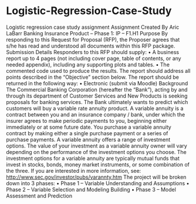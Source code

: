 # Logistic-Regression-Case-Study
Logistic regression case study assignment
Assignment Created By Aric LaBarr
Banking Insurance Product – Phase 1: IP – F1.H1
Purpose
By responding to this Request for Proposal (RFP), the Proposer agrees that s/he has read and understood all documents within this RFP package.
Submission Details
Responders to this RFP should supply:
• A business report up to 4 pages (not including cover page, table of contents, or any needed
appendix), including any supporting plots and tables.
• The commented code used to produce the results.
The report should address all points described in the “Objective” section below. The report should be returned in the following way:
• Electronic (submit via Moodle)
Background
The Commercial Banking Corporation (hereafter the “Bank”), acting by and through its department of Customer Services and New Products is seeking proposals for banking services. The Bank ultimately wants to predict which customers will buy a variable rate annuity product.
A variable annuity is a contract between you and an insurance company / bank, under which the insurer agrees to make periodic payments to you, beginning either immediately or at some future date. You purchase a variable annuity contract by making either a single purchase payment or a series of purchase payments.
A variable annuity offers a range of investment options. The value of your investment as a variable annuity owner will vary depending on the performance of the investment options you choose. The investment options for a variable annuity are typically mutual funds that invest in stocks, bonds, money market instruments, or some combination of the three. If you are interested in more information, see: http://www.sec.gov/investor/pubs/varannty.htm
The project will be broken down into 3 phases:
• Phase 1 – Variable Understanding and Assumptions
• Phase 2 – Variable Selection and Modeling Building
• Phase 3 – Model Assessment and Prediction
